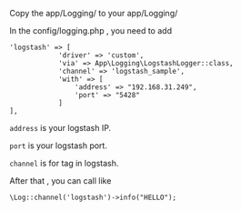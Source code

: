 Copy the app/Logging/ to your app/Logging/

In the config/logging.php , you need to add 

```
'logstash' => [
            'driver' => 'custom',
            'via' => App\Logging\LogstashLogger::class,
            'channel' => 'logstash_sample',
            'with' => [
                'address' => "192.168.31.249",
                'port' => "5428"
            ]
],
```

`address` is your logstash IP.

`port` is your logstash port.

`channel` is for tag in logstash.

After that , you can call like

```
\Log::channel('logstash')->info("HELLO");
```

